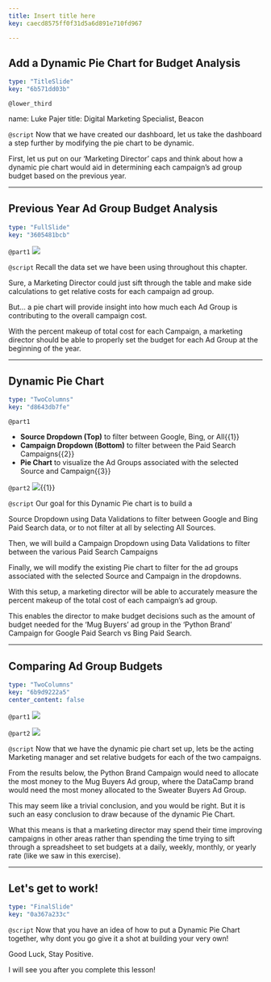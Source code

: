 ```yaml
---
title: Insert title here
key: caecd8575ff0f31d5a6d891e710fd967

---
```

## Add a Dynamic Pie Chart for Budget Analysis

```yaml
type: "TitleSlide"
key: "6b571dd03b"
```

`@lower_third`

name: Luke Pajer
title: Digital Marketing Specialist, Beacon


`@script`
Now that we have created our dashboard, let us take the dashboard a step further by modifying the pie chart to be dynamic.

First, let us put on our ‘Marketing Director’ caps and think about how a dynamic pie chart would aid in determining each campaign’s ad group budget based on the previous year.


---
## Previous Year Ad Group Budget Analysis

```yaml
type: "FullSlide"
key: "3605481bcb"
```

`@part1`
![](http://assets.datacamp.com/production/repositories/4074/datasets/b5b4481d8f1af01dbcce848d5b4fefe33ade5b7c/DataSetPreview.png)


`@script`
Recall the data set we have been using throughout this chapter.

Sure, a Marketing Director could just sift through the table and make side calculations to get relative costs for each campaign ad group.

But… a pie chart will provide insight into how much each Ad Group is contributing to the overall campaign cost.

With the percent makeup of total cost for each Campaign, a marketing director should be able to properly set the budget for each Ad Group at the beginning of the year.


---
## Dynamic Pie Chart

```yaml
type: "TwoColumns"
key: "d8643db7fe"
```

`@part1`
- **Source Dropdown (Top)** to filter between Google, Bing, or All{{1}}
- **Campaign Dropdown (Bottom)** to filter between the Paid Search Campaigns{{2}}
- **Pie Chart** to visualize the Ad Groups associated with the selected Source and Campaign{{3}}


`@part2`
![](http://assets.datacamp.com/production/repositories/4074/datasets/4d0607d77d0dd8a851e157cb78b9f1b504a00a1b/pieAdGroup.png){{1}}


`@script`
Our goal for this Dynamic Pie chart is to build a

Source Dropdown using Data Validations to filter between Google and Bing Paid Search data, or to not filter at all by selecting All Sources.

Then, we will build a Campaign Dropdown using Data Validations to filter between the various Paid Search Campaigns

Finally, we will modify the existing Pie chart to filter for the ad groups associated with the selected Source and Campaign in the dropdowns.

With this setup, a marketing director will be able to accurately measure the percent makeup of the total cost of each campaign’s ad group.

This enables the director to make budget decisions such as the amount of budget needed for the ‘Mug Buyers’ ad group in the ‘Python Brand’ Campaign for Google Paid Search vs Bing Paid Search.


---
## Comparing Ad Group Budgets

```yaml
type: "TwoColumns"
key: "6b9d9222a5"
center_content: false
```

`@part1`
![](http://assets.datacamp.com/production/repositories/4074/datasets/bed7c8923ecfe4599d78c4bd1a615cf366e72f55/pythonBrand.png)


`@part2`
![](http://assets.datacamp.com/production/repositories/4074/datasets/ca73dd6058d82e5a047626ab1fd27d719ae2598f/DataCampBrand.png)


`@script`
Now that we have the dynamic pie chart set up, lets be the acting Marketing manager and set relative budgets for each of the two campaigns.

From the results below, the Python Brand Campaign would need to allocate the most money to the Mug Buyers Ad group, where the DataCamp brand would need the most money allocated to the Sweater Buyers Ad Group.

This may seem like a trivial conclusion, and you would be right.  But it is such an easy conclusion to draw because of the dynamic Pie Chart.
  
What this means is that a marketing director may spend their time improving campaigns in other areas rather than spending the time trying to sift through a spreadsheet to set budgets at a daily, weekly, monthly, or yearly rate (like we saw in this exercise).


---
## Let's get to work!

```yaml
type: "FinalSlide"
key: "0a367a233c"
```

`@script`
Now that you have an idea of how to put a Dynamic Pie Chart together, why dont you go give it a shot at building your very own!

Good Luck, Stay Positive.

I will see you after you complete this lesson!


